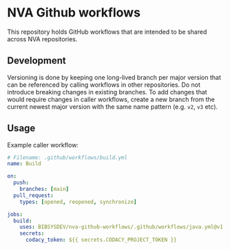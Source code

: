 # NVA Github workflows

This repository holds GitHub workflows that are intended to be shared across NVA repositories.

## Development

Versioning is done by keeping one long-lived branch per major version that can be referenced by calling workflows in other repositories.
Do not introduce breaking changes in existing branches.
To add changes that would require changes in caller workflows, create a new branch from the current newest major version with the same name pattern (e.g. `v2`, `v3` etc).

## Usage

Example caller workflow:

```yml
# Filename: .github/workflows/build.yml
name: Build

on:
  push:
    branches: [main]
  pull_request:
    types: [opened, reopened, synchronize]

jobs:
  build:
    uses: BIBSYSDEV/nva-github-workflows/.github/workflows/java.yml@v1
    secrets:
      codacy_token: ${{ secrets.CODACY_PROJECT_TOKEN }}
```
